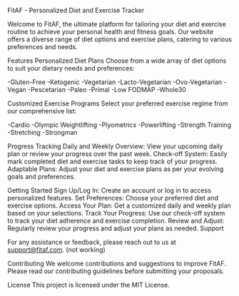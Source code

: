 FitAF - Personalized Diet and Exercise Tracker

Welcome to FitAF, the ultimate platform for tailoring your diet and exercise routine to achieve your personal health and fitness goals. Our website offers a diverse range of diet options and exercise plans, catering to various preferences and needs.

Features
Personalized Diet Plans
Choose from a wide array of diet options to suit your dietary needs and preferences:

-Gluten-Free
-Ketogenic
-Vegetarian
-Lacto-Vegetarian
-Ovo-Vegetarian
-Vegan
-Pescetarian
-Paleo
-Primal
-Low FODMAP
-Whole30

Customized Exercise Programs
Select your preferred exercise regime from our comprehensive list:

-Cardio
-Olympic Weightlifting
-Plyometrics
-Powerlifting
-Strength Training
-Stretching
-Strongman

Progress Tracking
Daily and Weekly Overview: View your upcoming daily plan or review your progress over the past week.
Check-off System: Easily mark completed diet and exercise tasks to keep track of your progress.
Adaptable Plans: Adjust your diet and exercise plans as per your evolving goals and preferences.

Getting Started
Sign Up/Log In: Create an account or log in to access personalized features.
Set Preferences: Choose your preferred diet and exercise options.
Access Your Plan: Get a customized daily and weekly plan based on your selections.
Track Your Progress: Use our check-off system to track your diet adherence and exercise completion.
Review and Adjust: Regularly review your progress and adjust your plans as needed.
Support

For any assistance or feedback, please reach out to us at support@fitaf.com. (not working)

Contributing
We welcome contributions and suggestions to improve FitAF. Please read our contributing guidelines before submitting your proposals.

License
This project is licensed under the MIT License.